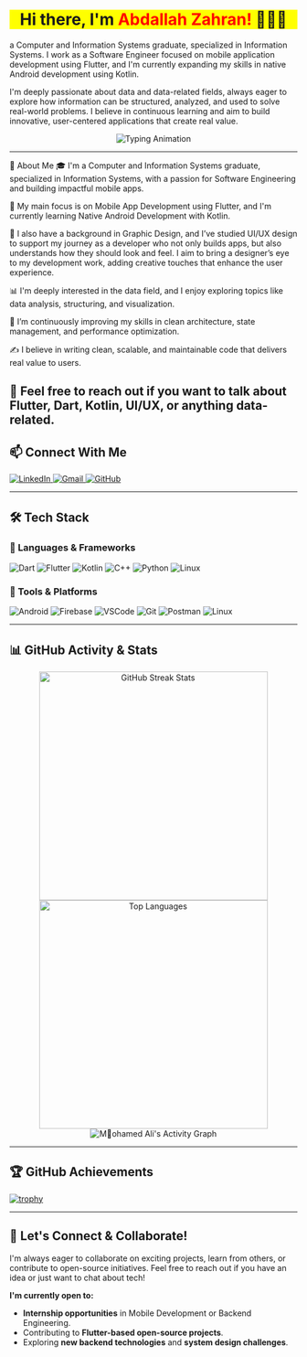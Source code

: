 <h1 align="center" style="font-weight: bold; background-color: yellow;">
  Hi there, I'm <mark style="color: red;">Abdallah Zahran!</mark> 🦅🦅🦅
</h1>

<p align="left">
  a Computer and Information Systems graduate, specialized in Information Systems. I work as a Software Engineer focused on mobile application development using Flutter, and I'm currently expanding my skills in native Android development using Kotlin.

I'm deeply passionate about data and data-related fields, always eager to explore how information can be structured, analyzed, and used to solve real-world problems. I believe in continuous learning and aim to build innovative, user-centered applications that create real value.
</p>

<p align="center">
  <img src="https://readme-typing-svg.demolab.com?font=Fira+Code&size=29&pause=1000&color=99cc00&width=500&lines=Welcome+to+my+GitHub+Profile!;ٍSoftware+Engineer!;Flutter+Developer!;Data+science+Learner!" alt="Typing Animation">
</p>

---

🚀 About Me
🎓 I'm a Computer and Information Systems graduate, specialized in Information Systems, with a passion for Software Engineering and building impactful mobile apps.

📱 My main focus is on Mobile App Development using Flutter, and I'm currently learning Native Android Development with Kotlin.

🎨 I also have a background in Graphic Design, and I’ve studied UI/UX design to support my journey as a developer who not only builds apps, but also understands how they should look and feel. I aim to bring a designer’s eye to my development work, adding creative touches that enhance the user experience.

📊 I'm deeply interested in the data field, and I enjoy exploring topics like data analysis, structuring, and visualization.

🧠 I’m continuously improving my skills in clean architecture, state management, and performance optimization.

✍️ I believe in writing clean, scalable, and maintainable code that delivers real value to users.

💬 Feel free to reach out if you want to talk about Flutter, Dart, Kotlin, UI/UX, or anything data-related.
---

## 📫 Connect With Me

<p align="left">
  <a href="https://www.linkedin.com/in/abdallahzahran/">
    <img src="https://img.shields.io/badge/LinkedIn-0077B5?style=for-the-badge&logo=linkedin&logoColor=white" alt="LinkedIn">
  </a>
  <a href="mailto:abdallahzahran73@gmail.com">
    <img src="https://img.shields.io/badge/Email-D14836?style=for-the-badge&logo=gmail&logoColor=white" alt="Gmail">
  </a>
  <a href="https://github.com/abdallahzahran">
    <img src="https://img.shields.io/badge/GitHub-181717?style=for-the-badge&logo=github&logoColor=white&labelColor=black" alt="GitHub">
  </a>
</p>

---

## 🛠️ Tech Stack

### 🔹 Languages & Frameworks
![Dart](https://img.shields.io/badge/Dart-0175C2?style=for-the-badge&logo=dart&logoColor=white)
![Flutter](https://img.shields.io/badge/Flutter-02569B?style=for-the-badge&logo=flutter&logoColor=white)
![Kotlin](https://img.shields.io/badge/Kotlin-0095D5?style=for-the-badge&logo=kotlin&logoColor=white)
![C++](https://img.shields.io/badge/C++-00599C?style=for-the-badge&logo=c&logoColor=white)
![Python](https://img.shields.io/badge/Python-F7DF1E?style=for-the-badge&logo=javascript&logoColor=black)
![Linux](https://img.shields.io/badge/Linux-339933?style=for-the-badge&logo=node.js&logoColor=white)

### 🔹 Tools & Platforms
![Android](https://img.shields.io/badge/Android-3DDC84?style=for-the-badge&logo=android&logoColor=white)
![Firebase](https://img.shields.io/badge/Firebase-ffca28?style=for-the-badge&logo=firebase&logoColor=black)
![VSCode](https://img.shields.io/badge/VS%20Code-007ACC?style=for-the-badge&logo=visual-studio-code&logoColor=white)
![Git](https://img.shields.io/badge/Git-F05032?style=for-the-badge&logo=git&logoColor=white)
![Postman](https://img.shields.io/badge/Postman-FF6C37?style=for-the-badge&logo=postman&logoColor=white)
![Linux](https://img.shields.io/badge/Linux-FF6C37?style=for-the-badge&logo=postman&logoColor=white)

---


## 📊 GitHub Activity & Stats

<p align="center">
  <img src="https://github-readme-streak-stats.herokuapp.com?user=abdallahzahran&theme=cobalt" width="400" alt="GitHub Streak Stats">
  <img src="https://github-readme-stats.vercel.app/api/top-langs/?username=abdallahzahran&layout=compact&langs_count=8&theme=cobalt" width="400" alt="Top Languages">
  <img src="https://github-readme-activity-graph.vercel.app/graph?username=abdallahzahran&theme=cobalt" alt=" Mُohamed Ali's Activity Graph" />
</p>

---

## 🏆 GitHub Achievements

[![trophy](https://github-profile-trophy.vercel.app/?username=abdallahzahran&theme=cobalt)](https://github.com/ryo-ma/github-profile-trophy)

---

## 👋 Let's Connect & Collaborate!

I'm always eager to collaborate on exciting projects, learn from others, or contribute to open-source initiatives. Feel free to reach out if you have an idea or just want to chat about tech!

**I'm currently open to:**
- **Internship opportunities** in Mobile Development or Backend Engineering.
- Contributing to **Flutter-based open-source projects**.
- Exploring **new backend technologies** and **system design challenges**.
